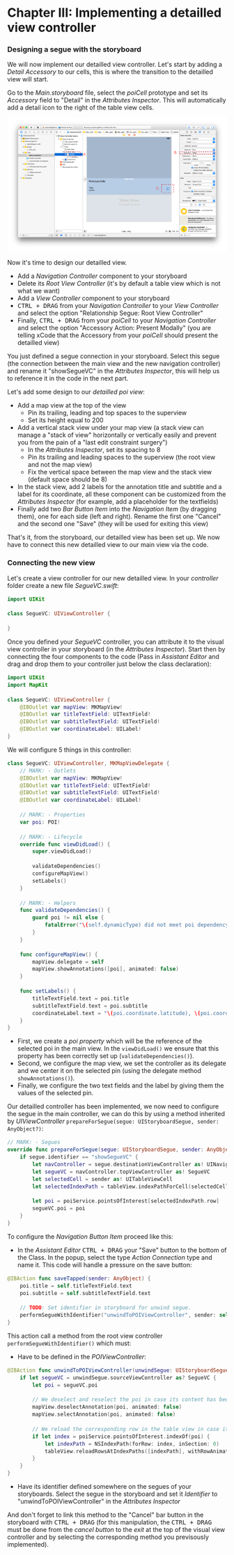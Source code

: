 # Chapter III: Implementing a detailled view controller

### Designing a segue with the storyboard

We will now implement our detailled view controller. Let's start by adding a *Detail Accessory* to our cells, this is where the transition to the detailled view will start.

Go to the *Main.storyboard* file, select the *poiCell* prototype and set its *Accessory* field to "Detail" in the *Attributes Inspector*. This will automatically add a detail icon to the right of the table view cells.

![illustration11](../art/illustration11.png)

Now it's time to design our detailled view. 

* Add a *Navigation Controller* component to your storyboard
* Delete its *Root View Controller* (it's by default a table view which is not what we want)
* Add a *View Controller* component to your storyboard
* <kbd>CTRL + DRAG</kbd> from your *Navigation Controller* to your *View Controller* and select the option "Relationship Segue: Root View Controller"
* Finally, <kbd>CTRL + DRAG</kbd> from your *poiCell* to your *Navigation Controller* and select the option "Accessory Action: Present Modally" (you are telling xCode that the Accessory from your *poiCell* should present the detailled view)

You just defined a segue connection in your storyboard. Select this segue (the connection between the main view and the new navigation controller) and rename it "showSegueVC" in the *Attributes Inspector*, this will help us to reference it in the code in the next part.

Let's add some design to our *detailled poi view*:

* Add a map view at the top of the view
  * Pin its trailing, leading and top spaces to the superview
  * Set its height equal to 200
* Add a vertical stack view under your map view (a stack view can manage a "stack of view" horizontally or vertically easily and prevent you from the pain of a "last edit constraint surgery")
  * In the *Attributes Inspector*, set its spacing to 8
  * Pin its trailing and leading spaces to the superview (the root view and not the map view)
  * Fix the vertical space between the map view and the stack view (default space should be 8)
* In the stack view, add 2 labels for the annotation title and subtitle and a label for its coordinate, all these component can be customized from the *Attributes Inspector* (for example, add a placeholder for the textfields)
* Finally add two *Bar Button Item* into the *Navigation Item* (by dragging them), one for each side (left and right). Rename the first one "Cancel" and the second one "Save" (they will be used for exiting this view)

That's it, from the storyboard, our detailled view has been set up. We now have to connect this new detailled view to our main view via the code.

### Connecting the new view

Let's create a view controller for our new detailled view. In your *controller* folder create a new file *SegueVC.swift*:

```swift
import UIKit

class SegueVC: UIViewController {
	
}
```

Once you defined your *SegueVC* controller, you can attribute it to the visual view controller in your storyboard (in the *Attributes Inspector*). Start then by connecting the four components to the code (Pass in *Assistant Editor* and drag and drop them to your controller just below the class declaration):

```swift
import UIKit
import MapKit

class SegueVC: UIViewController {
	@IBOutlet var mapView: MKMapView!
    @IBOutlet var titleTextField: UITextField!
    @IBOutlet var subtitleTextField: UITextField!
    @IBOutlet var coordinateLabel: UILabel!
}
```

We will configure 5 things in this controller:

```swift
class SegueVC: UIViewController, MKMapViewDelegate {
    // MARK: - Outlets
    @IBOutlet var mapView: MKMapView!
    @IBOutlet var titleTextField: UITextField!
    @IBOutlet var subtitleTextField: UITextField!
    @IBOutlet var coordinateLabel: UILabel!
    
    // MARK: - Properties
    var poi: POI!
    
    // MARK: - Lifecycle
    override func viewDidLoad() {
        super.viewDidLoad()
        
        validateDependencies()
        configureMapView()
        setLabels()
    }
    
    // MARK: - Helpers
    func validateDependencies() {
        guard poi != nil else {
            fatalError("\(self.dynamicType) did not meet poi dependency.")
        }
    }
    
    func configureMapView() {
        mapView.delegate = self
        mapView.showAnnotations([poi], animated: false)
    }
    
    func setLabels() {
        titleTextField.text = poi.title
        subtitleTextField.text = poi.subtitle
        coordinateLabel.text = "\(poi.coordinate.latitude), \(poi.coordinate.longitude)"
    }
}
```

* First, we create a *poi property* which will be the reference of the selected poi in the main view. In the `viewDidLoad()` we ensure that this property has been correctly set up (`validateDependencies()`).
* Second, we configure the map view, we set the controller as its delegate and we center it on the selected pin (using the delegate method `showAnnotations()`).
* Finally, we configure the two text fields and the label by giving them the values of the selected pin.

Our detailled controller has been implemented, we now need to configure the segue in the main controller, we can do this by using a method inherited by *UIViewController* `prepareForSegue(segue: UIStoryboardSegue, sender: AnyObject?)`:

```swift
// MARK: - Segues
override func prepareForSegue(segue: UIStoryboardSegue, sender: AnyObject?) {
    if segue.identifier == "showSegueVC" {
        let navController = segue.destinationViewController as! UINavigationController
        let segueVC = navController.topViewController as! SegueVC
        let selectedCell = sender as! UITableViewCell
        let selectedIndexPath = tableView.indexPathForCell(selectedCell)!
        
        let poi = poiService.pointsOfInterest[selectedIndexPath.row]
        segueVC.poi = poi
    }
}
```

To configure the *Navigation Button Item* proceed like this:

* In the *Assistant Editor* <kbd>CTRL + DRAG</kbd> your "Save" button to the bottom of the Class. In the popup, select the type *Action Connection* type and name it. This code will handle a pressure on the save button:

```swift
@IBAction func saveTapped(sender: AnyObject) {
    poi.title = self.titleTextField.text
    poi.subtitle = self.subtitleTextField.text
    
    // TODO: Set identifier in storyboard for unwind segue.
    performSegueWithIdentifier("unwindToPOIViewController", sender: self)
}
```

This action call a method from the root view controller `performSegueWithIdentifier()` which must:

* Have to be defined in the *POIViewController*:

```swift
@IBAction func unwindToPOIViewController(unwindSegue: UIStoryboardSegue) {
    if let segueVC = unwindSegue.sourceViewController as? SegueVC {
        let poi = segueVC.poi

        // We deselect and reselect the poi in case its content has been updated in the detailled view
        mapView.deselectAnnotation(poi, animated: false)
        mapView.selectAnnotation(poi, animated: false)
        
        // We reload the corresponding row in the table view in case it has been updated in the detailled view
        if let index = poiService.pointsOfInterest.indexOf(poi) {
            let indexPath = NSIndexPath(forRow: index, inSection: 0)
            tableView.reloadRowsAtIndexPaths([indexPath], withRowAnimation: .None)
        }
    }
}
```

* Have its identifier defined somewhere on the segues of your storyboards. Select the segue in the storyboard and set it *Identifier* to "unwindToPOIViewController" in the *Attributes Inspector*

And don't forget to link this method to the "Cancel" bar button in the storyboard with <kbd>CTRL + DRAG</kbd> (for this manipulation, the <kbd>CTRL + DRAG</kbd> must be done from the *cancel button* to the *exit* at the top of the visual view controller and by selecting the corresponding method you previsously implemented).